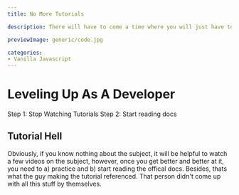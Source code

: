 ```yaml
---
title: No More Tutorials

description: There will have to come a time where you will just have to stop watching tutorials

previewImage: generic/code.jpg

categories:
- Vanilla Javascript
---
```


# Leveling Up As A Developer

Step 1: Stop Watching Tutorials
Step 2: Start reading docs

## Tutorial Hell

Obviously, if you know nothing about the subject, it will be helpful to watch a few videos on the subject, however, once you get better and better at it, you need to a) practice and b) start reading the offical docs. Besides, thats what the guy making the tutorial referenced. That person didn't come up with all this stuff by themselves.

